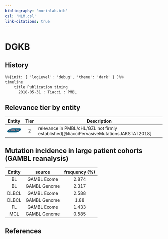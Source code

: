 ```yaml
---
bibliography: 'morinlab.bib'
csl: 'NLM.csl'
link-citations: true
---
```


# DGKB

## History

```mermaid
%%{init: { 'logLevel': 'debug', 'theme': 'dark' } }%%
timeline
    title Publication timing
      2018-05-31 : Tiacci : PMBL
```


## Relevance tier by entity

|Entity|Tier|Description|
|:------:|:----:|--------------------------------------|
|![PMBL](images/icons/PMBL_tier2.png)|2|relevance in PMBL/cHL/GZL not firmly established[@tiacciPervasiveMutationsJAKSTAT2018]|


## Mutation incidence in large patient cohorts (GAMBL reanalysis)

|Entity|source |frequency (%)|
|:------:|:----:|:----:|
|BL|GAMBL Exome |2.874 |
|BL|GAMBL Genome |2.317 |
|DLBCL|GAMBL Exome |2.588 |
|DLBCL|GAMBL Genome |1.88 |
|FL|GAMBL Exome |1.433 |
|MCL|GAMBL Genome |0.585 |


## References


